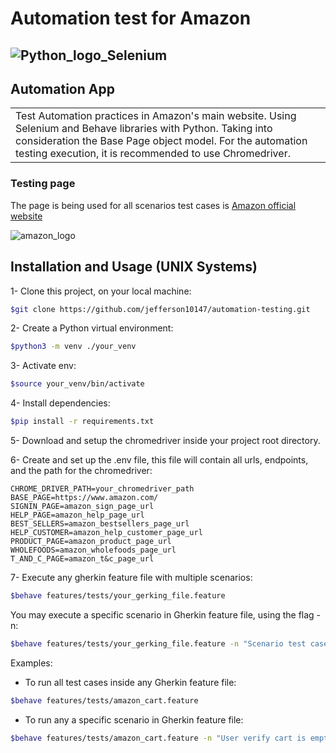 # Automation test for Amazon

## ![Python_logo_Selenium](https://i.ibb.co/p22K38X/selenium-with-python.png)

## Automation App

<table>
    <tr>
        <td>
            Test Automation practices in Amazon's main website. Using Selenium and Behave libraries with Python. Taking into consideration the Base Page object model. For the automation testing execution, it is recommended to use Chromedriver.
        </td>
    </tr>
</table>

### Testing page

The page is being used for all scenarios test cases is [Amazon official website](https://www.amazon.com)

![amazon_logo](//upload.wikimedia.org/wikipedia/commons/thumb/a/a9/Amazon_logo.svg/245px-Amazon_logo.svg.png)

## Installation and Usage (UNIX Systems)

1- Clone this project, on your local machine:

```bash
$git clone https://github.com/jefferson10147/automation-testing.git
```

2- Create a Python virtual environment:

```bash
$python3 -m venv ./your_venv
```

3- Activate env:

```bash
$source your_venv/bin/activate
```

4- Install dependencies:

```bash
$pip install -r requirements.txt
```

5- Download and setup the chromedriver inside your project root directory.

6- Create and set up the .env file, this file will contain all urls, endpoints, and the path for the chromedriver:

```env
CHROME_DRIVER_PATH=your_chromedriver_path
BASE_PAGE=https://www.amazon.com/
SIGNIN_PAGE=amazon_sign_page_url
HELP_PAGE=amazon_help_page_url
BEST_SELLERS=amazon_bestsellers_page_url
HELP_CUSTOMER=amazon_help_customer_page_url
PRODUCT_PAGE=amazon_product_page_url
WHOLEFOODS=amazon_wholefoods_page_url
T_AND_C_PAGE=amazon_t&c_page_url
```

7- Execute any gherkin feature file with multiple scenarios:

```bash
$behave features/tests/your_gerking_file.feature
```

You may execute a specific scenario in Gherkin feature file, using the flag -n:

```bash
$behave features/tests/your_gerking_file.feature -n "Scenario test case description"
```

Examples:

* To run all test cases inside any Gherkin feature file:

```bash
$behave features/tests/amazon_cart.feature
```

* To run any a specific scenario in Gherkin feature file:

```bash
$behave features/tests/amazon_cart.feature -n "User verify cart is empty"
```
